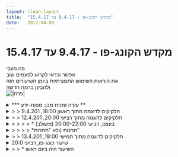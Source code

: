 ```yaml
---
layout: clean-layout
title:  "מקדש הקונג-פו - 9.4.17 עד 15.4.17"
date:   2017-04-09
---
```

# מקדש הקונג-פו - 9.4.17 עד 15.4.17 
פה מעלי<br> אפשר וכדאי לקרוא לפעמים שוב<br> את הוראות השימוש התמציתיות ביומן השיעורים הזה<br> ולהבינן ברמה חדשה<br> <img src="http://www.timg.co.il/tapuzForum/images/Emo39.gif" alt="|פרח|">

<details>
                    <summary>*** עזרה זמנית מבן: מפות-ידע **</summary>
                    יומן השיעורים נוצר למגוון מטרות, ששלוש מהבולטות שבהן, שהוזכרו הרבה במהלך השנים:<br> 1. <b>השארת עקבות לעצמנו ולאחרים</b> מהשיעור, המנגישות לעצמנו ולאחרים את הידע שהופיע אצלנו בשיעור.<br> 2. <b>שיקוף לאחרים</b> את מה שעברנו בשיעור, לצרכי משוב ואיסוף מידע המסייעים להם לחולל את שיעורינו הבאים טוב יותר.<br> 3. <b>השלמת השיעור</b> בעזרת שאלות ותשובות.<br> <br> סעיף 1 כיום עדיין בתהליך היווצרות.<br> כפי שאפשר לראות משבוע לשבוע, המצב הזה כבר בתהליך יפהפה של שינוי והתפתחות: {מעקב תהליך ההגשמה: 1 2 <b>3</b> 4 5}<br> <br> <b>עזרת &quot;מפות ידע&quot; זמנית זו, תמשיך לפקוד את היומן עד שאראה שהמצב השתנה משמעותית והידע הרב המועבר בשיעורים איננו &quot;הולך לאיבוד&quot;.</b><br> במסגרת עזרה זמנית זו, אני מתמצת דוגמאות של חלק ממה שמועבר בשיעורים השונים.<br><br><table width='70%' cellpadding='0' cellspacing='0' bgcolor='#C6C7C6'><tr><td height='1'></td></tr></table><br><b>מדברים על מדיטציה:</b> <a href="http://forums.tapuz.co.il/meditation" target="_blank">http://forums.tapuz.co.il/meditation</a><br/><br/>לומדים את אמנות המדיטציה: <a href="http://www.ThePracticalMeditation.com" target="_blank" rel=nofollow>www.ThePracticalMeditation.com</a><br/>לומדים את אמנות היכולת: <a href="http://www.MagicalChanging.com" target="_blank" rel=nofollow>www.MagicalChanging.com</a>
                  </details><details>
                    <summary>> > חלקיקים לדוגמה מתוך ראשון 18:00, 9.4.201</summary>
                    אפשר להתבונן לאחור בדיעבד ולבחור להתייחס למה שהיה משעה מסויימת כאל חלק מהשיעור הרשמי.<br> לדוגמה, נניח שאנחנו בנקודת המפגש מ-17:30; ושעכשיו השעה 17:50.<br> אפשר לרגע לעצור, לנוע עם התודעה לאחור... ובמקום להתחיל את השיעור עכשיו, להתחיל את השיעור ב-17:35.<br> זה יביא לעדכון פנימי משמעותי (שאפשר לבצע בעיניים עצומות) מפני שאנחנו קולטים בהדרגה - וביחד איתנו כל הווייתנו - שכל זה, כל מה שהיה מ-17:35, היה כבר השיעור הרשמי שלנו.<br> אנחנו מרגישים איך השיעור התחיל (כשזה קרה, במקור, לא היינו מודעים לזה שהוא התחיל בעצם... הוא התחיל מבלי ששמנו לב לכך!).<br> זהו סוג של &quot;שוֹק&quot;; זעזוע.<br> <br> אפשר לתרגל כל מיני תנועות לחימה תוך כדי התקדמות. להלן שש דוגמאות:<br> 1. בעיטת צד עם הרגל הקדמית ואז צעד עם הרגל האחורית אל מאחוריה.<br> 2. בעיטה ישרה קדימה, תוך כדי התקדמות.<br> 3. בעיטה מבחוץ לבפנים, ההופכת לבעיטת צד תוך כדי התקדמות.<br> 4. בעיטה מבחוץ לבפנים ההופכת לבעיטת צד, הנחת הרגל לפנים וביצוע בעיטת צד מאחור (בסיבוב מלא).<br> 5. בעיטה למפשעה ההופכת לבעיטת סיבוב לראש.<br> 6. בעיטת סיבוב נמוכה ההופכת לבעיטת מגל גבוהה.<br> <br> אפשר לתרגל כל מיני תנועות מהפורמים הבסיסיים. להלן ארבע דוגמאות:<br> 1. אגרוף ישיר.<br> 2. מהלומה עם החלק הפנימי של אמת היד.<br> 3. מהלומה עם החלק החיצוני של אמת היד.<br> 4. מהלומה עם &quot;הכוכב הקטן&quot;.<br> <br> כאמור, אלה הם רק חלקיקים. בעקרון אפשר למצוא (hopefully) מידע נוסף ומפורט יותר שהוצב על-ידי המשתתפים במקום המתאים ביומן השיעורים (בתגובה לשיעור <b>ולא כאן</b>).<br><br><table width='70%' cellpadding='0' cellspacing='0' bgcolor='#C6C7C6'><tr><td height='1'></td></tr></table><br><b>מדברים על מדיטציה:</b> <a href="http://forums.tapuz.co.il/meditation" target="_blank">http://forums.tapuz.co.il/meditation</a><br/><br/>לומדים את אמנות המדיטציה: <a href="http://www.ThePracticalMeditation.com" target="_blank" rel=nofollow>www.ThePracticalMeditation.com</a><br/>לומדים את אמנות היכולת: <a href="http://www.MagicalChanging.com" target="_blank" rel=nofollow>www.MagicalChanging.com</a>
                  </details><details>
                    <summary>> > חלקיקים לדוגמה מתוך רביעי 20:00, 12.4.201</summary>
                    אפשר לעבור על תהליך תחרות היווצרות הקונג-פו השונות, כולל בעזרת אגדת נזירי שאולין.<br> אפשר ללמוד מכל תחנה כזאת עמוקות, להתחבר, להשתדרג.<br> <br> אפשר להתענג על חמש החיות כביצוע של שיר.<br> אפשר להקדיש כל חלק של הפורם למשהו אחר.<br> <br> אפשר להפיק תועלת עמוקה מכל אחד מארבעת שלבי הנשימה.<br> לאפשר לו להיות באופן עמוק יותר, קסום יותר.<br> <br> אפשר להפיק תועלת עמוקה מהרפיה מתמשכת, מרגע לרגע ומסיטואציה לסיטואציה.<br> <br> אפשר להגיע לשער, לנביעה, למקור.<br> בקלות יחסית.<br> ולחיות שם, מרגע לרגע, תוך אפשור ליתר הדברים להתקיים בתוך זה ומתוך זה.<br> <br> אפשר להנחות את עצמנו בסיוע כתיבה.<br> לכתוב לעצמנו הנחיות כאלה ואחרות; ולבצע אותן.<br> <br> כאמור, אלה הם רק חלקיקים. בעקרון אפשר למצוא (hopefully) מידע נוסף ומפורט יותר שהוצב על-ידי המשתתפים במקום המתאים ביומן השיעורים (בתגובה לשיעור <b>ולא כאן</b>).<br><br><table width='70%' cellpadding='0' cellspacing='0' bgcolor='#C6C7C6'><tr><td height='1'></td></tr></table><br><b>מדברים על מדיטציה:</b> <a href="http://forums.tapuz.co.il/meditation" target="_blank">http://forums.tapuz.co.il/meditation</a><br/><br/>לומדים את אמנות המדיטציה: <a href="http://www.ThePracticalMeditation.com" target="_blank" rel=nofollow>www.ThePracticalMeditation.com</a><br/>לומדים את אמנות היכולת: <a href="http://www.MagicalChanging.com" target="_blank" rel=nofollow>www.MagicalChanging.com</a>
                  </details><details>
                    <summary>> > > > * בעצם, רביעי 20:00-22:00 (משולב)</summary>
                    <br><br><table width='70%' cellpadding='0' cellspacing='0' bgcolor='#C6C7C6'><tr><td height='1'></td></tr></table><br><b>מדברים על מדיטציה:</b> <a href="http://forums.tapuz.co.il/meditation" target="_blank">http://forums.tapuz.co.il/meditation</a><br/><br/>לומדים את אמנות המדיטציה: <a href="http://www.ThePracticalMeditation.com" target="_blank" rel=nofollow>www.ThePracticalMeditation.com</a><br/>לומדים את אמנות היכולת: <a href="http://www.MagicalChanging.com" target="_blank" rel=nofollow>www.MagicalChanging.com</a>
                  </details><details>
                    <summary>> > > > *תחנות (ולא "תחרות"</summary>
                    <br><br><table width='70%' cellpadding='0' cellspacing='0' bgcolor='#C6C7C6'><tr><td height='1'></td></tr></table><br><b>מדברים על מדיטציה:</b> <a href="http://forums.tapuz.co.il/meditation" target="_blank">http://forums.tapuz.co.il/meditation</a><br/><br/>לומדים את אמנות המדיטציה: <a href="http://www.ThePracticalMeditation.com" target="_blank" rel=nofollow>www.ThePracticalMeditation.com</a><br/>לומדים את אמנות היכולת: <a href="http://www.MagicalChanging.com" target="_blank" rel=nofollow>www.MagicalChanging.com</a>
                  </details><details>
                    <summary>> > חלקיקים לדוגמה מתוך חמישי 18:00, 13.4.201</summary>
                    אני מוקף בעזרה, במגוון תצורות אנרגיה, בתוכי ומחוצה לי.<br> היא יכולה ללבוש אפילו צורה של אדם חיצוני המסייע לי.<br> <br> באפשרותי לפסוע הצידה מתוך מצב, כדי לגבש מצב חדש.<br> <br> באפשרותי ללוש רכיבים שונים של התנהגותי וביטויי, בכוונה להתפתח ולהשתפר בכל היבט מבוקש.<br> באפשרותי לחולל מגוון צורות-עבודה כייפיות ומרוממות, שיכולות לסייע לי בכך, אפילו עד כדי יצירה של מעבדות-מחקר בטוחות ומוגנות, בהן אפשר לפתח ולשכלל כל מה שאני רוצה.<br> <br> &quot;אגרוף אדום&quot; היא אמנות לחימה לטווח קצר, רבת עוצמה וקטלנית. אם לדוגמה מישהו מנסה להכות אותנו בידו, ידו תנוטרל והוא ביחד איתה. אנחנו מייצבים את גופנו בהדרגה ומחוללים בו אנרגיה עצומה, המסוגלת לזרום דרכו ולפצפץ מיד את מה שהיא פוגשת, את מה שאליו היא מכוונת. תנוחתנו משמשת לריכוז וצבירת אנרגיה.<br> <br> כדאי לנצל כל יחידה, כל הזדמנות, לצורך התקדמות, עבודה, למידה, בילוי.<br> לדוגמה, אם כבר אני מוסר לו את הכרית, אפשר לעצב מכך יחדיו תרגול משמעותי כלשהו, &quot;באותו כסף&quot;.<br> <br> אם הגעתי לשיעור בלי ציוד בסיסי כלשהו, אני חסר אותו ואני יכול ללמוד מזה.<br> אמנות ההצטיידות היא אמנות בסיסית, המלווה אותנו על כל צעד ושעל בחיים.<br> <br> אחת התשובות היעילות ביותר על שאלות מסויימות היא פשוט לסלקן, להחליפן במעשה, להתייחס אליהן כאל הפרעה.<br> לעתים התשובה המוצלחת ביותר על שאלות מסויימות היא פשוט &quot;עבודה&quot; או &quot;להמשיך להתאמן&quot; או &quot;לא, בלי שאלות, חזרה לעבודה&quot;.<br> <br> אפשר להשתמש בכל דבר לטובתנו.<br> זוהי אנרגיה, השאלה היא מה נעשה איתה.<br> לדוגמה, אם מישהו אומר לנו &quot;ביי&quot;, באפשרותנו להשתמש בהשפעה הזאת לטובה.<br> <br> כאמור, אלה הם רק חלקיקים. בעקרון אפשר למצוא (hopefully) מידע נוסף ומפורט יותר שהוצב על-ידי המשתתפים במקום המתאים ביומן השיעורים (בתגובה לשיעור <b>ולא כאן</b>).<br><br><table width='70%' cellpadding='0' cellspacing='0' bgcolor='#C6C7C6'><tr><td height='1'></td></tr></table><br><b>מדברים על מדיטציה:</b> <a href="http://forums.tapuz.co.il/meditation" target="_blank">http://forums.tapuz.co.il/meditation</a><br/><br/>לומדים את אמנות המדיטציה: <a href="http://www.ThePracticalMeditation.com" target="_blank" rel=nofollow>www.ThePracticalMeditation.com</a><br/>לומדים את אמנות היכולת: <a href="http://www.MagicalChanging.com" target="_blank" rel=nofollow>www.MagicalChanging.com</a>
                  </details><details>
                    <summary>שיעור קונג-פו, רביעי 20:0</summary>
                    השיעור שלי התחיל ב 19:25 והסתיים ב 21:00.<br> <br> רוב רובו של השיוער הוקדש למנוחה - בהתחלה מנוחה פיזית ומנטלית ולאחר מכן מנטלית. <br> בחלק השני שילבתי קרב מלא עם יניב ונעזרתי במילים כמו &quot;תודה&quot; ו&quot;בדיוק כך&quot; בכדי לשפר את העבודה וההתקדמות שלי.<br> <br> שילבתי במהלך השיעור גם תשומת לב עדינה לגוף ותשומת לב לנשימה ולשלביה.<br> <br>
                  </details><details>
                    <summary>> > * השיעור היה ביום ראשו</summary>
                    
                  </details><details>
                    <summary>יום רביעי 12.4.17 בוק</summary>
                    נוכחים: אינגריד, דרור, יואב, רמי, תרצה&nbsp;&nbsp;&nbsp;&nbsp;מיקום: מתחת בית אסיה&nbsp;&nbsp;&nbsp;&nbsp;זמן מקדים: 9 דקות, איכות טובה&nbsp;&nbsp;&nbsp;&nbsp;<br> זמן מקדים - יצירת מודעות לשערים, מעניק לי תחושת רגיעה ונוחות, הדברים יגיעו מעצמם, אני רק צריך להיות קשוב. מודעות להתכווננות הפנימית שלי לשער. היום זה הגיע בפשטות וקלות. עולה בי הבנה שההתכווננות הזו היא תופעה רחבה יותר, שניתנת ליישום בעוד איזורים. <br> תחילת שיעור, אינגריד מצטרפת באיחור, בעבר יתכן והייתי ״כועס״, היום אני שמח שהפורמט מאפשר לי לא להתעכב, ולה יש את המודעות להמתין להפסקה. אני שמח שהיא הספיקה להצטרף.<br> עבודות שונות. מתנות משמעותיות שקיבלתי:<br> הנאה מהאי סימטריה - בעבר חוויתי קושי, תסכול עקב צד אחד שהוא כביכול ״חלש״ יותר או פחות גמיש. היום חוויתי את אותה תחושה אך זיהיתי את ההזדמנות, והאיכות שאי הסימטריה מעניקה לי, את האפשרויות לחדד דקויות כמו גמישות, או טכניקה כלשהי.<br> מרחב האפשרויות של הגב העליון ובית החזה - לאחר שבוע וחצי של העדרות, נהניתי לחוות את הגוף, להתגמש מחדש. ההפסקה מהשיעורים בצרוף השער שהענקתי לעצמי אפשרו לי להרגיש חלק מהאיזורים לגמרי מחדש.<br> גיליתי את אזור הגב העליון ובית החזה. נהניתי מיכולת חדשה לכנס ולפתוח אותו כרצוני. הרגשתי שהיכולת הזו מעניקה איכות חדשה לחלק מהטכניקות והתנועות שלי. <br> מגע עם הקרקע - שיפור היכולת להגדיל או לצמצם את הרזולוציה של התנועה. התמקדתי בהנחת האמה על הקרקע, גלגולים על רצפת הבטון הקשה תוך מודעות לכל חלק של הגלגול. כינוס של גב עליון ובית החזה.<br> תרגול של הזמנה של פרטנר (רמי) לעבודת זוגות בתוך המסגרת של עבודה חופשית. עברתי דרך האופציה של עבודה איתו מתוך בחירה. הצעה לעבודה משותפת ללא כל ציפיה לתשובה מסויימת אלא מתוך בדיקת האפשרות. כל תשובה שלו להצעה היתה נכונה עבורי. <br> שימוש מהנה באפשור של ההנחיות המקדימות להעביר לעצמי שיעור לבד. נהניתי לשחרר למשתתפים האחרים את היכולת לקבוע לעצמם את אופן הביצוע של ההנחיות, ולאפשר לעצמי קשב לעצמי ולשיעור שלי. יצר בי חוויה של שיעור מותאם אישית ומיוחד עבורי.<br> סיום שיעור 08:13
                  </details><details>
                    <summary>רביעי 20:00 12.4.1</summary>
                    שימת לב לתחושות שמגיעות כאשר שמים לב לנשימה.<br> הגברת הנוכחות.<br> הגברת הנוכחות בגוף.<br> הגברת המנוחה.<br> הגברת ההרפיה.<br> הטענה של המערכת הגופנית, הרגשית וכו&#39;.<br> הרפיה כמפנה מקום והטענה כממלאת.<br> אותו התרגיל תוך כדי תנועה דינמית כלשהיא.<br> <br> שלשה יסודות: הארה/אושר, יכולת (כמשרתת את הראשון על ידי בריאות) ובריאות והגנה עצמית (מיוצגת באגדה הידועה כאמנות הלחימה) אלפי ומאות שנים של תרגול של אנשים, במצבים שונים, סדרי יום וכדומה.<br> <br> להיפתח אליהם, להיות &quot;און ליין&quot;.<br> <br> 5 החיות כשיר תנועתי.<br> <br> 5 החיות כאשר 6 התנועות הראשונות מוקדשות לאמנות האושר, 6 יכולת בריאות ו6 לחימה.<br> <br> נשימה: ארבעה שלבים או עולמות, מלאות, ריקות, נשימה ונשיפה. הגוף רפוי והנשימה ממלאת את הבטן והגב התחתון מתרחב.<br> <br> המערכת יודעת ומתוכננת לנשום טוב מאיתנו, מהתערבות שלנו אך מודעות משביחה כל אחד מהשלבים.<br> <br> טריק של מודעות: הנאה. אז הנאה מכל אחד מהשלבים. הנאה גורמת לכך שהנשימה מתארכת יותר.<br> <br> יסוד גדול וחשוב: לאפשר לנשימה להוציא את הפסולת שאיננו זקוקים לה (אך מישהו אחר כן זקוק לה - פסולת היא דבר יחסי) ולאפשר למה שאנו זקוקים לו להגיע אלינו. אפילו דברים שלא אפשרנו להם קודם להגיע. משל לקבצן שעומד למות מחוסר כסף, הכסף קיים במילארד מילארדים אך אינו נגיש לו.<br> <br> הרפיה: הרפיה היא בעצם שער. <br> חקירה של הרפיה.<br> כשאנו רפויים יש בנו יותר חיות, למסתכל הממוצע מהצד זה ייראה כאילו אנו ההפך מרפויים. הרפיה מתמשכת, כזו שנמצאת איתנו לאורך היום.<br> <br> הרפיה ונשימה: שער להרגשה של דבר אף בריא מהם: מקור הגוף, אנרגיה. דבר שאין לו שם. הגוף כטובל בנחל או אגם.<br> <br> טוב לזכור כל תרגיל לדמיין שיכל להימשך שיעור שלם. זה מונע מקטיעת התרגול ומעבר לתרגיל אחר להשפיע עליי. המשכיות.<br> <br> במהלך השיעור שמתי לעצמי דגש לומר לעצמי לפני כל תרגיל: בעדינות ושלווה. כלומר, לגשת לתרגול בהרפיה, נינוחות. אם אני שם לב שאני מתאמץ באופן שלא נעים לי, חוזר לעדינות. דבר חשוב עבורי. משביח את התרגול ומאפשר לו להתארך, ניצול יעיל יותר של האנרגיה.<br> <br> תחילת השיעור 19:49, סיום: 21:15<br> <br> <br>
                  </details><details>
                    <summary>> > 18 התנועות ב5 החיות..</summary>
                    אוקיי, אז הבנתי שאני לא יודע מתי כל תנועה מתחילה ומסתיימת &#128515; אם אפשר, עזרה בבקשה - מתי מסתיימות 6 התנועות הראשונות? השניות? השלישיות? האם ה&quot;ברכה&quot; בהתחלה היא גם תנועה? והאחרונה, לאחר הבעיטה? (הרמת והנמכת הידיים)?
                  </details><details>
                    <summary>> > מקור הגו</summary>
                    בבואי להרגיש את האנרגיה חסרת השם הזו (ואני אכן מרגיש משהו) עולה בי פחד עצום.<br> <br> חלק בי שחייב להבין מחשבתית מה קורה פה. חלק שמפחד<br> מבלבול, מקריסת תפיסת המציאות כפי שהוא סידר אותה<br> לעצמו. הלא ידוע נמצא שם, ואיך אדע מה אמיתי ומה לא, <br> כיצד אמצא את ידיי ורגליי?
                  </details><details>
                    <summary>> > > > אם רצונך לקבל תשובה..</summary>
                    יש לך שתי אפשרויות עיקריות כרגע:<br> 1. לשאול ביומן השיעורים (לפי ההנחיות הרשומות למעלה).<br> 2. לשאול במרחב השאלות והתשובות.<br> כאשר אתה משלב את השאלות שלך ככה בתוך המשובים שלך, הן מגיעות אמנם לידיעת מי שצריך לדעת עליהן, שזה מעולה, אולם ביחד איתן מגיעה גם ההבנה, שאינך רוצה/פתוח כל-כך כרגע לקבל עליהן תשובה, שאחרת, מדוע אינך שואל אותן במקום המיועד לכך?<br><br><table width='70%' cellpadding='0' cellspacing='0' bgcolor='#C6C7C6'><tr><td height='1'></td></tr></table><br><b>מדברים על מדיטציה:</b> <a href="http://forums.tapuz.co.il/meditation" target="_blank">http://forums.tapuz.co.il/meditation</a><br/><br/>לומדים את אמנות המדיטציה: <a href="http://www.ThePracticalMeditation.com" target="_blank" rel=nofollow>www.ThePracticalMeditation.com</a><br/>לומדים את אמנות היכולת: <a href="http://www.MagicalChanging.com" target="_blank" rel=nofollow>www.MagicalChanging.com</a>
                  </details><details>
                    <summary>> > > > > > תודה,פשוט לא זכרתי את ההנחיות</summary>
                    
                  </details><details>
                    <summary>שעור יום ד' 12.4.2017 בק</summary>
                    היו נוכחים: רמי, תרצה, דרור ויואב.<br> הגעתי מעט באיחור, בגלל בעיות עם הרכב. הגעתי לנק&#39; המפגש בדיוק כשיואב התחיל לזוז עם שאר המשתתפים.<br> <br> הצטרפתי וביקשתי מרמי שימסור לי את ההנחיות שיואב נתן רגע קודם לכן - היה ניכר שיואב מעביר את השיעור.<br> הלכנו לכיוון צפון-מזרח לאורך שד&#39; שאול המלך. אחרי שחצינו את רח&#39; וייצמן הבנתי שאנחנו הולכים כנראה למרחב שמאחורי בית אסיה. נזכרתי בשיעורי הערב הרבים שעברו שם לפני כמה שנים. המקום כיום מוזנח מעט, בהמשך גם ראיתי נשים בחלון של משרד אשר התבוננו בנו כאילו אנחנו הצגת רחוב. היה פחות נעים מבעבר ושמתי לב שהמחשבה הזו מעט מפריעה לי. <br>  ההנחיה שיואב נתן בתחילת השיעור היה להעניק תשומת לב מיוחד לאזור מסויים בגוף. בדרך עצרנו לרגע ויואב ביקש שנשאף לשדרג את תשומת הלב ושבמידת הצורך או לפי רצוננו נחליף את מוקד תשומת הלב. התבוננתי תחילה באזור הבטן (תחושת אי נוחות קלה), וא&quot;כ בגב התחתון (נוקשות קלה, חוסר גמישות). <br> כשהגענו למרחב של השיעור הונחינו לשדרג את הגוף, לעבוד על גמישות, לעבוד על החיבור שלנו לקרקע, תנועות רגליים (? לא בטוחה לגבי הנוסח).&nbsp;&nbsp;<br> עבדתי הרבה על הגמשת הגב התחתון ושרירי הירכיים, מה שתמיד מיטיב עם ההרגשה הפיזית הכללית שלי. עבדתי על עמידה על רגל אחת בנינוחות, על מעברים משכביה לעמידה, כל פעם בצורה אחרת ובזירמה שוטפת. היה נעים.<br> אז דרור פנה אלי והציע לי שנעבוד יחד על בעיטות. נעניתי בשמחה. תרגלנו בעיטות חופשיות בתורות. אחרי כ-10 ד&#39; הספיק לי וסיימנו.<br> לסיום השיעור יואב קרא לנו לשבת במעגל בעיניים עצומות ולהרגיש איך האור משפיע עלינו. לקח לי רגע להבין שהוא מתכוון ל&quot;אור&quot; ולא&quot;עור&quot;. שאלתי אותו בקול רם כדי לוודא, כי הניסוח שלו כפי ששמעתי אותו לא היה חד-משמעי. אימצתי את הרעיון בשמחה ותרגלתי לחוות את האור עם כל תא ותא בגוף. היה נפלא.<br> שמתי לב בסוף השיעור שאני מרגישה הרבה יותר טוב מאשר בתחילת השיעור.<br> יואב גם הציע לנו שננסה לברר מה מנסה להגיע אלינו לשיעור.<br> מה שאני ראיתי היה הרעיון שלא משנה כמה אני מרגישה אי נוחות או במצב של חוסר גמישות, אני יכולה להיות בטוחה שברגע שאתחיל לעבוד על כך, המצב ישתפר פלאים. <br> <br>
                  </details><details>
                    <summary>ראשון 20:00, 9.4.1</summary>
                    השיעור התקבל דרכי. השתתפו: בועז, יניב ובעז<br> <br> כמה פיסות מידע שהתקבלו:<br> אפשר לנוח פנימית וחיצונית, ולהיות נוכח תוך כדי.<br> אפשר לנוח פנימית בלבד, ולהיות נוכח תוך כדי.<br> זה בסדר ששיעור יכלול תרגיל אחד או שניים בלבד. זה יכול להיות אפילו שיעור טוב ומשמעותי.<br> ביקורת ואלימות פנימית - אני לא חייב להאמין לה.<br> אפשר לבטוח בתלמידים מתקדמים יחסית שיסתדרו עם תרגילים שמתאימים עבורי.
                  </details><details>
                    <summary>> > התחלתי את השעור בהרגשה נאחסית כז</summary>
                    רציתי להיות מאוד קשוב לעצמי ומכבד.<br> התרגיל הראשון שהתקבל דרכי כלל מנוחה, אך היתה בי איזו חוסר בהירות אם הוא מאפשר עבודה פיזית תוך כדי או לא. ההנחיות שבאמצעותן העברתי את התרגיל לאחרים כללו מנוחה פיזית אך כנראה שהתקבל אצלם משהו קצת שונה, כי הם שיקפו את חוסר הבהירות שהיתה בתוכי לגבי זה. החלטתי שלא להצמד למלים בהן השתמשתי, ולא להתערב בעבודתם.<br> (אני קולט תוך כדי כתיבה שניתן היה לפרש את ההנחיות ביותר מדרך אחת)<br> המנוחה הנוכחת עשתה לי ממש טוב... הנאחס קיבל בהדרגה פנים של כאב ראש שיושב איפשהו מאחורי העיניים. זה השתנה והתפוגג אט אט ככל שהתבוננתי.<br> מעט השיפוט שעלה בי, על בחירת התרגילים, פגש אהבה עצמית בלתי מתפשרת, נבהל וברח לאיזה מקום מסתור <img src="http://www.timg.co.il/tapuzForum/images/Emo8.gif" alt=";-)"><br> היה לי שיעור מצויין. יצאתי להמשך הערב בהרגשה משודרגת.<br>
                  </details><details>
                    <summary>רביעי 22:0</summary>
                    השיעור שלי החל הפעם בשעה 20:30 לערך.<br> בחלק הראשון שלו נכחו: בועז, חגי, בן ואני<br> בחלק השני שלו, שנמשך עד כ-23:00 לערך, הייתי לבדי. <br> <br> עקבות מועילים:<br> הסיפור ההוא. ההיסטורי - כרונולוגי. על התפתחות הקונג פו מקבוצה של אנשים שמטרתם הארה - ואז נוסף רובד אמנות היכולת והבריאות כדי לענות על צרכי &quot;העולם הזה&quot; של הנזירים - ואז נוסף רובד אמנות ההגנה העצמית. <br> <br> להיות עם השלב הראשון<br> להיות עם השלב השני<br> להיות עם השלב השלישי<br> <br> לעשות את 18 ידי הנזיר בביצוע אמיתי, חדש - זה כמו לנגן שיר בגיטרה. צריכה להיות שם אש. חיבור. חיים. אחרת אין שם כלום. השיר בפני עצמו הוא שלד כמעט ריק. <br> <br> לעשות את 18 ידי הנזיר - 6 תנועות ראשונות מוקדשות לשלב הראשון, 6 תנועות לשלב השני, ו-6 תנועות לשלישי.<br> <br> פתיחת המודעות אל הנשימה, בעזרת תשומת לב והנאה, שמעצימה, מעדנת ומפליאה את הנשימה, עם תועלות פוטנציאליות אינסופיות. לשים לב לארבעת השלבים: התמלאות, התרוקנות, מלא, ריק. ניתן להשפיע לטובה על כל המחזורים מסוג זה המופיעים בחיים. שזה אדיר בעצם. <br> <br> תשומת הלב אל ההרפייה - עוד רובד הווייתי שפעיל תמיד<br> תשומת לב אל הפורס ואל תופעות בתוכו/בתוכי - ניתן להגביר על ידי עידון הגישה. גם כשהוא ברקע, קטן ו-&quot;סתמי&quot;, יש לו השפעה מאוד מיטיבה וחשובה. <br> <br> היחס אל גושי אנרגיה מסוגים שונים - ניתן לאפשר להם להיות שם מבלי להגיב להם, מבלי להתנגד להם. ניתן לעזור להם במהלכם הטבעי על ידי עבודה עם רובד הפעילות. הם באים והולכים אלה. <br> <br> שאלה מעניינת למחקר: כיצד להעמיק ולחדד את הראייה? <br> -תשובה ראשונית: להתרגל להסתכל הרבה, לתרגל, להעמיק ולעדן את רובד הקשב. שמור על הכוונה להעמיק לאורך זמן<br> <br> <br> חלק שני<br> תעמיק ת&#39;קבלה <br> תעמיק ת&#39;אנרגיה<br> תעמיק ת&#39;אמנות<br> &nbsp;&nbsp; - חבטות ארנב מגניבות<br> &nbsp;&nbsp; - מאה בעיטות בזו אחר זו. בסבלנות ובכיף, בלי להתעייף. <br> &nbsp;&nbsp; - רואים אותי, אני על הבמה במידה מסויימת - וזה נעים ופשוט<br> <br> תעמיק ת&#39;יום יום ות&#39;ידיעה<br> &nbsp;&nbsp;&nbsp;&nbsp;- ניתן לגשת ולנסות משהו באופן הכי פשוט בעולם, אפילו אם יש פחד<br> &nbsp;&nbsp;&nbsp;&nbsp;- פחד הדחייה. איזה שיקוף מגניב קיבלתי עם הנערים האלה שרצו להתחיל עם הבנות, אבל&nbsp;&nbsp;&nbsp;&nbsp; <br> &nbsp;&nbsp;&nbsp;&nbsp;&nbsp;&nbsp;פחדו להידחות אז באו לדבר איתי במקום פשוט ללכת על זה. <br> &nbsp;&nbsp;&nbsp;&nbsp;- להיות מוכן שיראו אותי ואת מה שאני רוצה, להיות גלוי ופשוט.<br> &nbsp;&nbsp;&nbsp;&nbsp;- כיף לעבור מכשולים וגבולות.<br> &nbsp;&nbsp;&nbsp;&nbsp;- שים לב למציאויות שת&#39;יוצק לתוכן אנרגיה. מה הכוונה שלך?<br> &nbsp;&nbsp;&nbsp;&nbsp;-להיכנס מוגן.<br> <br> תעמיק ת&#39;עוצמה ות&#39;יצירת מציאות<br> &nbsp;&nbsp;&nbsp;&nbsp;- רובד היצירה: הליכת הצללים - הולך לעבר מציאות רצויה<br> &nbsp;&nbsp;&nbsp;&nbsp;- צבירת אנרגיה אישית/חיבור/בהירות מגבירה ת&#39;פוטנציאל עבודה של רובד היצירה<br> <br> מעניין: בהתחלה כל ההנחיות כאילו ניסו להתבצע במקביל. זה הרגיש מעולה ולא התנגדתי. כמו כן, הכרונולוגיות והסדר הזה הם גם ככה רק למען התפיסה הקטנה. במציאות כל פאות הקוביה/יהלום/פירמידה מתפתחות ביחד. <br> <br> שיעור מדהים!!<br> תודה!!
                  </details><details>
                    <summary>שיעור קונג-פו, רביעי 20:0</summary>
                    השיעור שלי התחיל ב 19:15 והסתיים בסביבות 21:40.<br> <br> שחרור והרפיה מדברים שאיני צריך<br> הטענה בדברים שאני רוצה בהם<br> שילוב של השניים בעזרת נשימה<br> חישת האנרגיה העדינה בגוף<br> תרגול חמש החיות באופן חופשי, אמיתי יותר. כמו שיר שבכל פעם אבצע אותו באופן שונה.<br> תשומת לב לארבעת השלבים של הנשימה.<br> חלקות הקונג-פו לתחומים והתבוננות בהם. להתחבר להיווצרות וההתפתחות של כל תחום.<br> העירכות מיטיבה לקראת הסופ&quot;ש הקרוב.
                  </details><details>
                    <summary>חמישי 18:0</summary>
                    נוכחים: יניב, בועז, אסא, בן<br> <br> עקבות:<br> להקשיב להנחיות פנימיות המקרה של איחור<br> אגרוף אדום - חבטה שמפצפצת כל שבדרכה<br> לחבוט לכרית דמיונית<br> בעבודה עם כרית - מודעות רחבה, לא ממוקדת רק בכרית - משפרת את העבודה<br> קבלה מלאה של עצמי והמגבלות שלי<br> לעתים דבר יעיל וכדאי - יציאה לפעולה באופן מיידי, עוקף מחשבה<br> <br> תודה רבה!!!<br> <br>
                  </details><details>
                    <summary>שבת 16:00 - טכניקו</summary>
                    נוכחים: אלון ואסא<br> החל: 15:32 הסתיים: 16:50<br> <br> מספר עקבות<br> לקחת דבר מטריד ולעטוף אותו בבועה של אור לבן/מודעות<br> לנטרל את המחשבות של נושא מטריד ולהיות רק עם האנרגיה שלו<br> כאשר ישנה מגבלה כלשהי - לדוגמא בטן מלאה - ואני מקבל הנחיה שבה היא &quot;מפריעה&quot; - אפשר להפוך את ההנחיה העיקרית ביני לביני ל-לעבוד עם ההנחיה כדי להיטיב עמי, להרחיב את גבולות המגבלה לכאורה. <br> לקחת נושא מטריד כלשהו ולהיזכר בהצלחות/רגעים של תפקוד גבוה/היבטים טובים שלו. להתמקד בהם. <br> לראות שכל אנשי העולם הם ילדים<br> לדבר עם אנשים אחרים לגבי נושאים המטרידים אותי<br> בעיטה צידית עם העקב אל החלק הרך של הירך הפנימית<br> נשימה עמוקה מטהרת, מנקה ומחדשת<br> לקחת טכניקה או שתיים שבהן התגלה &quot;אי זרימה&quot; כלשהי, ולהחליק אותן<br> לשים לב לפעולתו הדיפולטית של רובד היצירה. לראות את הצורה שבה הוא יוצר את העולם סביבי, אותי, את כל הדברים והמשמעויות שלהם. <br> להפעיל את רובד היצירה באופן אקטיבי לטובתי/ לטובת אחר - לדוגמא: לדמיין/לחוש את גופי זוהר מעט מבפנים.<br> <br> <br> היה אדיר, תודה!!!<br>
                  </details><details>
                    <summary></summary>
                    5 החיות, 18 התנועות - <br> <br> אוקיי, אז הבנתי שאני לא יודע מתי כל תנועה מתחילה ומסתיימת &#128515; אם אפשר, עזרה בבקשה - מתי מסתיימות 6 התנועות הראשונות? השניות? השלישיות? האם ה&quot;ברכה&quot; בהתחלה היא גם תנועה? והאחרונה, לאחר הבעיטה? (הרמת והנמכת הידיים)?
                  </details><details>
                    <summary>> > 5 חיות, 18 התנועו</summary>
                    אפשר כמובן לחלק את זה איך שרוצים אולם כמדומני שהכוונה בדרך כלל היא לחלוקה הבאה:<br> 1. הרמת הידיים והורדת הידיים<br> 2. הרמת הידיים והורדת הידיים תוך רכינה מטה<br> 3. הרמת הידיים תוך הזדקפות בחזרה והורדת הידיים<br> 4. הרמת הידיים לצדדים והורדתן<br> <br> 5. יד קדימה יד אחורה<br> 6. אותו הדבר בהיפוך<br> 7. שתי ידיים קדימה<br> <br> 8. שתי ידיים הצידה<br> 9. בעיטה נמוכה ופניה חזרה צפונה ב&quot;נמר&quot; (בהנחה שהתחלת לכיוון צפון)<br> <br> 10. בעיטה גבוהה ופניה דרומה ב&quot;נחש&quot;<br> 11. בעיטה נמוכה עם הרגל הקדמית<br> 12. בעיטה גבוהה עם הרגל האחורית ו&quot;דרקון&quot;<br> <br> 13. &quot;נמר&quot; לצד מזרח<br> 14. ידיים הצידה<br> 15. &quot;נחש&quot; לצד דרום<br> 16. &quot;נמר&quot; (או &quot;טגריס&quot;) צפונה<br> 17. בעיטה וצעד קטן לאחור<br> 18. הרמת ידיים והורדת ידיים<br><br><table width='70%' cellpadding='0' cellspacing='0' bgcolor='#C6C7C6'><tr><td height='1'></td></tr></table><br><b>מדברים על מדיטציה:</b> <a href="http://forums.tapuz.co.il/meditation" target="_blank">http://forums.tapuz.co.il/meditation</a><br/><br/>לומדים את אמנות המדיטציה: <a href="http://www.ThePracticalMeditation.com" target="_blank" rel=nofollow>www.ThePracticalMeditation.com</a><br/>לומדים את אמנות היכולת: <a href="http://www.MagicalChanging.com" target="_blank" rel=nofollow>www.MagicalChanging.com</a>
                  </details><details>
                    <summary>> > > > תודה</summary>
                    
                  </details><details>
                    <summary></summary>
                    מקור הגוף<br> <br> בבואי להרגיש את האנרגיה חסרת השם הזו (ואני אכן מרגיש משהו) עולה בי פחד עצום.<br> <br> חלק בי שחייב להבין מחשבתית מה קורה פה. חלק שמפחד<br> מבלבול, מקריסת תפיסת המציאות כפי שהוא סידר אותה<br> לעצמו. הלא ידוע נמצא שם, ואיך אדע מה אמיתי ומה לא, <br> כיצד אמצא את ידיי ורגליי?<br>
                  </details><details>
                    <summary>> > חישה ברק</summary>
                    אז אם כך<br> בבואך לחוש את זה<br> <br> בנוסף לכך שאתה חש את זה<br> עולה בך גם פחד רגשי ופחד מנטלי<br> <br> זה כמו נניח שבכל פעם שתפנה את תשומת לבך אל כוס התה שלידך<br> תיעשה מודע למטען רגשי של פחד שבך<br> ובמקביל מחשבות פחד כלשהן תופענה<br> <br> אז איך להתייחס לזה?<br> בין היתר, משמעות הדבר היא שיש לך פה גישה ישירה<br> למקבץ של רגש דחוס בתוכך, &quot;פחד&quot;, שאתה יכול לפגוש בכל פעם שאתה רוצה (מצאת גישה נוחה אליו)<br> וגם לדמות מנטלית חששנית בתוכך, קובץ לחוץ ומלחיץ של מחשבות (מצאת גישה נוחה גם אליו)<br> אז בכל פעם שאתה רוצה להמשיך &quot;להתמודד&quot; איתם עוד קצת, לעבוד איתם עוד קצת<br> אתה פשוט יכול להפנות את תשומת לבך אל כוס התה ההיא (או אל גופך, במקרה הזה)<br> והופ, יש לך מפגש.<br> <br> הלינק הזה בין הפחדים האלה לבין הפעולה שמקושרת אליהם, הינו שרירותי.<br> במקרה זה, למשל, מדובר בלהיעשות מודע לאיזושהי תחושה חביבה<br> שום דבר מיוחד<br> ובאותה עת אמנם מסתובבים בתוך המרחב הפנימי<br> כל מיני תיאורים מזרי-אימים, דרמטיים, מרגשים, מושכים ומפחידים על &quot;מקור הגוף&quot;, &quot;אנרגיה חסרת שם&quot; וכולי<br> אבל בסך הכל מדובר באיזושהי תחושה פשוטה כלשהי ותו לא.<br> <br> הרבה מהתועלות של התרגיל הזה של &quot;הפניית תשומת הלב לגוף&quot; מתקבלות כתוצאה מעצם &quot;פיצול הקשב&quot; או &quot;הכפלת הקשב&quot; או &quot;שילוב הקשב&quot;, עצם זה שיש משהו ששמים לב אליו <b>ברקע</b> (או &quot;ברגע&quot;...). זה יכול להיות אפילו קצה האף שלך... או איזה עץ, אדם או אבן הנמצאים מחוצה לך.<br> <br> אפשר בהדרגה להתוודע לתחושה המופלאה הזאת של חלוקת-הקשב.<br> ולכך שהיא עובדת בלי תלות במושא הקשב (כלומר, זה לא חייב להיות דווקא &quot;התחושות המעודנות שבמעמקי הגוף&quot;).<br> <br> יתכן שמשהו בך התחיל בהדרגה לפתח איזושהי אמונה מיסטית על כך שכל פעם שחשים את &quot;האנרגיה המעודנת שבתוך הגוף&quot;, דברים טובים קורים. יתכן שזה נכון לפעמים במידה מסויימת, אולם אמונה היא אמונה... והיא מחוללת כל מיני תוצאות משל עצמה... כגון סיפורים ורגשות.<br><br><table width='70%' cellpadding='0' cellspacing='0' bgcolor='#C6C7C6'><tr><td height='1'></td></tr></table><br><b>מדברים על מדיטציה:</b> <a href="http://forums.tapuz.co.il/meditation" target="_blank">http://forums.tapuz.co.il/meditation</a><br/><br/>לומדים את אמנות המדיטציה: <a href="http://www.ThePracticalMeditation.com" target="_blank" rel=nofollow>www.ThePracticalMeditation.com</a><br/>לומדים את אמנות היכולת: <a href="http://www.MagicalChanging.com" target="_blank" rel=nofollow>www.MagicalChanging.com</a>
                  </details><details>
                    <summary>> > > > </summary>
                    &quot;יתכן שזה נכון לפעמים במידה מסויימת&quot; - זה יכול להיות אפילו נכון במידה עצומה ועמוקה, במקרים מסויימים... ועדיין, כאמור, &quot;אמונה היא אמונה...&quot;<br><br><table width='70%' cellpadding='0' cellspacing='0' bgcolor='#C6C7C6'><tr><td height='1'></td></tr></table><br><b>מדברים על מדיטציה:</b> <a href="http://forums.tapuz.co.il/meditation" target="_blank">http://forums.tapuz.co.il/meditation</a><br/><br/>לומדים את אמנות המדיטציה: <a href="http://www.ThePracticalMeditation.com" target="_blank" rel=nofollow>www.ThePracticalMeditation.com</a><br/>לומדים את אמנות היכולת: <a href="http://www.MagicalChanging.com" target="_blank" rel=nofollow>www.MagicalChanging.com</a>
                  </details><details>
                    <summary>> > > > אז אי</summary>
                    ההתמודדות עם המחשבות/ רגשות האלה נעשים?
                  </details><details>
                    <summary>> > > > > > בפועל, כשהם עולים</summary>
                    שימת לב? מודעות? הכלה? משהו כזה?
                  </details><details>
                    <summary>> > > > > > יש כמה קווים מקבילים של עבודה איתם</summary>
                    אחד מהם יכול להתייצג במלה &quot;תודה&quot; או &quot;כן&quot; או &quot;בסדר&quot;.<br> אתה מקבל את זה שהם שם ונערך לכך שהם ימשיכו להיות שם מרגע זה ועד סוף חייך.<br> ואז לא נותר לך אלא להתרווח בנוכחותם ולא לקחת אותם אישית, אלא כמו איזשהו שיר רקע בלתי מוצלח או שיחת שכנים לא הכי נעימה.<br> <br> אחד נוסף יכול להתייצג במלה &quot;קצת&quot; או &quot;אינסוף&quot; או &quot;בהשוואה&quot;.<br> אתה מרחיב את מודעותך כך שאתה קולט את הדבר הזה על רקע הכל.<br> זאת אומרת, לא רק קובץ מחשבתי תוקפני, נניח, אלא גם תחושות גוף ונשימה ושמיים וארץ ותפישות חושים... כך שהקובץ הזה שאתה חווה אותו כמטריד או מציק הוא רק חלקיק זעיר מהרגע הזה, כפי שהוא באמת.<br> <br> ואחד נוסף יכול להתייצג במלה &quot;חיסון&quot; או &quot;תזכורת&quot; או &quot;שיקוף&quot;.<br> אתה מעלה קובץ איכות במקביל, העוסק בדיוק במה שהקובץ &quot;הבלתי רצוי&quot; עוסק בו, רק באופן נכון ובריא, כפי שנראה לך.<br> לדוגמה, המלים &quot;הכל בסדר&quot; או &quot;זה ממש בסדר להיות ככה, כמו שאני עכשיו&quot; או &quot;הכל בסדר, זה רק נדמה לי&quot; וכולי, איזושהי מחשבה או דימוי או משהו נכון אחר, שמאזן את השטויות המפחידות או הבלתי-נעימות שרצות במרחב המודעות.<br> <br> כדאי לתרגל את כל השלושה, כמובן.<br> ולהשתפר בהם להנאתך.<br><br><table width='70%' cellpadding='0' cellspacing='0' bgcolor='#C6C7C6'><tr><td height='1'></td></tr></table><br><b>מדברים על מדיטציה:</b> <a href="http://forums.tapuz.co.il/meditation" target="_blank">http://forums.tapuz.co.il/meditation</a><br/><br/>לומדים את אמנות המדיטציה: <a href="http://www.ThePracticalMeditation.com" target="_blank" rel=nofollow>www.ThePracticalMeditation.com</a><br/>לומדים את אמנות היכולת: <a href="http://www.MagicalChanging.com" target="_blank" rel=nofollow>www.MagicalChanging.com</a>
                  </details><details>
                    <summary>> > מחשב</summary>
                    מעניין<br> שהנחיה להפנות את תשומת הלב לגוף<br> מעוררת את המחשבה &quot;כיצד אמצא את ידיי ורגליי?&quot;<br><br><table width='70%' cellpadding='0' cellspacing='0' bgcolor='#C6C7C6'><tr><td height='1'></td></tr></table><br><b>מדברים על מדיטציה:</b> <a href="http://forums.tapuz.co.il/meditation" target="_blank">http://forums.tapuz.co.il/meditation</a><br/><br/>לומדים את אמנות המדיטציה: <a href="http://www.ThePracticalMeditation.com" target="_blank" rel=nofollow>www.ThePracticalMeditation.com</a><br/>לומדים את אמנות היכולת: <a href="http://www.MagicalChanging.com" target="_blank" rel=nofollow>www.MagicalChanging.com</a>
                  </details><details>
                    <summary>חמישי 13.</summary>
                    להעזר באופן מקדם בסיוע שניתן לי על מנת לשדרג את השיעור שלי.<br> עבודה מקדמת עם אסא באומנות ההגשמה. יותר בהירות לגבי מה שחוסם אותי ולגבי החשיבות של חופש פנימי בקשר להגשמה ואושר.<br> עבודה מקדמת מאוד עם חבטות מתוך הפורמה הראשונה, כולל עבודה עם כרית והבנה טובה יותר כיצד לייצר את החבטות מתוך תנועת הגוף והאגן וכיצד להתקדם באמצעות תרגול וחקירה<br> עבודה פנימית על קבלת עצמי ונסיבות חיי<br> תודה :)<br>
                  </details><details>
                    <summary></summary>
                    נשימה<br> <br> עם הנשימה פנימה אני מקבל כל מה שאני זקוק לו (כולל גם דברים שלא היו נגישים לי עד עכשיו)<br> עם הנשיפה החוצה אני משחרר כל מה שאיני זקוק לו (פסולת)<br> <br> שאלתי היא, באילו רבדים זה עובד? ברובד הפיזי, זה מובן לגמרי. הרובד הרגשי? הרובד המחשבתי?<br> הרובד האנרגטי (במובן של אנרגיה נוספת למערכת) ואנרגטית (כל שאר הדברים שאין להם שם),<br> עומק ורוחב המודעות?
                  </details><details>
                    <summary>> > אתה אכן יכול להתכוון לזה בכל מיני רבדים</summary>
                    אינך צריך בהכרח לחשוב עליהם, לפרק אותם ל&quot;פיזי&quot;, &quot;נפשי&quot; וכו&#39; כפי שעשית, אך אתה יכול להתכוון לכל הרבדים, לכל ההוויה הזאת, לאפשר לה לנשום בטבעיות ובחופשיות. שים לב אגב שהנשיפה איננה יריקה או נסיון להיפטר ממשהו. נשיפה היא דבר טבעי ופשוט. כך גם השאיפה כמובן. אין פה מאבק. אתה פשוט שואף ונושף להנאתך. זה כבר בטבעיות אולם יש ביכולתך להרשות את זה יותר, להרפות מכל התנגדות, חסימה עצמית או מאבק כנגד משהו (ואם רצונך להיאבק במשהו להנאתך, סביר להניח שעדיף לעשות את זה באופן ממוקד, מרגע X עד רגע Y, מאשר כמצב תמידי).<br><br><table width='70%' cellpadding='0' cellspacing='0' bgcolor='#C6C7C6'><tr><td height='1'></td></tr></table><br><b>מדברים על מדיטציה:</b> <a href="http://forums.tapuz.co.il/meditation" target="_blank">http://forums.tapuz.co.il/meditation</a><br/><br/>לומדים את אמנות המדיטציה: <a href="http://www.ThePracticalMeditation.com" target="_blank" rel=nofollow>www.ThePracticalMeditation.com</a><br/>לומדים את אמנות היכולת: <a href="http://www.MagicalChanging.com" target="_blank" rel=nofollow>www.MagicalChanging.com</a>
                  </details><a href="javascript:history.back()">בית</a>